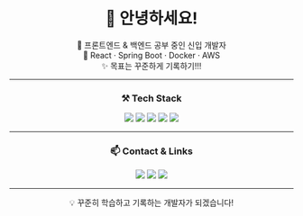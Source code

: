 <!-- 프로필 제목 -->
<h1 align="center">👋 안녕하세요!</h1>

<!-- 소개글 -->
<p align="center">
  🌱 프론트엔드 & 백엔드 공부 중인 신입 개발자<br>
  🚀 React · Spring Boot · Docker · AWS<br>
  ✨ 목표는 꾸준하게 기록하기!!! 
</p>

---

<!-- 기술 스택 아이콘 -->
<h3 align="center">⚒ Tech Stack</h3>
<p align="center">
  <!-- 아이콘 출처: https://simpleicons.org/ -->
  <img src="https://img.shields.io/badge/Java-007396?style=for-the-badge&logo=openjdk&logoColor=white" />
  <img src="https://img.shields.io/badge/SpringBoot-6DB33F?style=for-the-badge&logo=springboot&logoColor=white" />
  <img src="https://img.shields.io/badge/React-61DAFB?style=for-the-badge&logo=react&logoColor=black" />
  <img src="https://img.shields.io/badge/Docker-2496ED?style=for-the-badge&logo=docker&logoColor=white" />
  <img src="https://img.shields.io/badge/AWS-232F3E?style=for-the-badge&logo=amazonaws&logoColor=white" />
</p>

---

<!-- 연락 / 링크 -->
<h3 align="center">📫 Contact & Links</h3>
<p align="center">
  <a href="mailto:your_email@gmail.com"><img src="https://img.shields.io/badge/Gmail-D14836?style=for-the-badge&logo=gmail&logoColor=white" /></a>
  <a href="https://your-portfolio.com"><img src="https://img.shields.io/badge/Portfolio-000000?style=for-the-badge&logo=About.me&logoColor=white" /></a>
  <a href="https://your-blog.com"><img src="https://img.shields.io/badge/Blog-FF5722?style=for-the-badge&logo=blogger&logoColor=white" /></a>
</p>

---

<!-- 푸터 -->
<p align="center">
  💡 꾸준히 학습하고 기록하는 개발자가 되겠습니다!  
</p>
